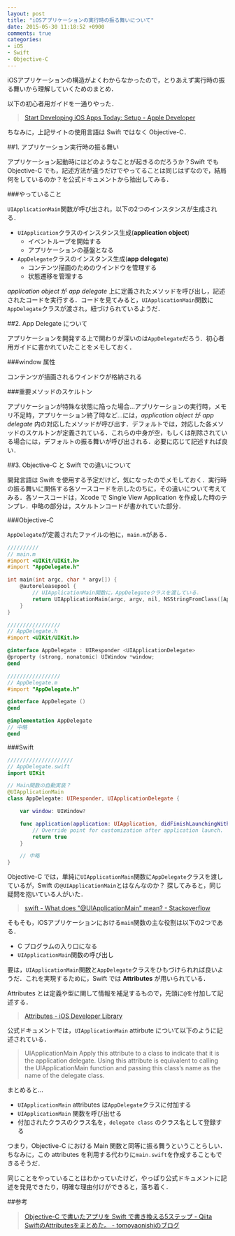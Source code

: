 ```yaml
---
layout: post
title: "iOSアプリケーションの実行時の振る舞いについて"
date: 2015-05-30 11:18:52 +0900
comments: true
categories:
- iOS
- Swift
- Objective-C
---
```


iOSアプリケーションの構造がよくわからなかったので，とりあえず実行時の振る舞いから理解していくためのまとめ．

<!-- more -->

以下の初心者用ガイドを一通りやった．

>[Start Developing iOS Apps Today: Setup - Apple Developer](https://developer.apple.com/library/ios/referencelibrary/GettingStarted/RoadMapiOS/)

ちなみに，上記サイトの使用言語は Swift ではなく Objective-C．

##1. アプリケーション実行時の振る舞い

アプリケーション起動時にはどのようなことが起きるのだろうか？Swift でも Objective-C でも，記述方法が違うだけでやってることは同じはずなので，結局何をしているのか？を公式ドキュメントから抽出してみる．

###やっていること

`UIApplicationMain`関数が呼び出され，以下の2つのインスタンスが生成される．

* `UIApplication`クラスのインスタンス生成(**application object**)
    * イベントループを開始する
    * アプリケーションの基盤となる
* `AppDelegate`クラスのインスタンス生成(**app delegate**)
    * コンテンツ描画のためのウインドウを管理する
    * 状態遷移を管理する

*application object* が *app delegate* 上に定義されたメソッドを呼び出し，記述されたコードを実行する．コードを見てみると，`UIApplicationMain`関数に`AppDelegate`クラスが渡され，紐づけられているようだ．

##2. App Delegate について

アプリケーションを開発する上で関わりが深いのは`AppDelegate`だろう．初心者用ガイドに書かれていたことをメモしておく．

###window 属性

コンテンツが描画されるウインドウが格納される

###重要メソッドのスケルトン

アプリケーションが特殊な状態に陥った場合...アプリケーションの実行時，メモリ不足時，アプリケーション終了時など...には，*application object* が *app delegate* 内の対応したメソッドが呼び出す．デフォルトでは，対応した各メソッドのスケルトンが定義されている．これらの中身が空，もしくは削除されている場合には，デフォルトの振る舞いが呼び出される．必要に応じて記述すれば良い．

##3. Objective-C と Swift での違いについて

開発言語は Swift を使用する予定だけど，気になったのでメモしておく．実行時の振る舞いに関係する各ソースコードを示したのちに，その違いについて考えてみる．各ソースコードは，Xcode で Single View Application を作成した時のテンプレ．中略の部分は，スケルトンコードが書かれていた部分．

###Objective-C

`AppDelegate`が定義されたファイルの他に，`main.m`がある．

```Objective-C
//////////
// main.m
#import <UIKit/UIKit.h>
#import "AppDelegate.h"

int main(int argc, char * argv[]) {
    @autoreleasepool {
        // UIApplicationMain関数に，AppDelegateクラスを渡している．
        return UIApplicationMain(argc, argv, nil, NSStringFromClass([AppDelegate class]));
    }
}

/////////////////
// AppDelegate.h
#import <UIKit/UIKit.h>

@interface AppDelegate : UIResponder <UIApplicationDelegate>
@property (strong, nonatomic) UIWindow *window;
@end

/////////////////
// AppDelegate.m
#import "AppDelegate.h"

@interface AppDelegate ()
@end

@implementation AppDelegate
// 中略
@end
```

###Swift

```Swift
/////////////////////
// AppDelegate.swift
import UIKit

// Main関数の自動実装？
@UIApplicationMain
class AppDelegate: UIResponder, UIApplicationDelegate {

    var window: UIWindow?

    func application(application: UIApplication, didFinishLaunchingWithOptions launchOptions: [NSObject: AnyObject]?) -> Bool {
        // Override point for customization after application launch.
        return true
    }

    // 中略
}
```

Objective-C では，単純に`UIApplicationMain`関数に`AppDelegate`クラスを渡しているが，Swift の`@UIApplicationMain`とはなんなのか？
探してみると，同じ疑問を抱いている人がいた．

>[swift - What does "@UIApplicationMain" mean? - Stackoverflow](http://stackoverflow.com/questions/24516250/what-does-uiapplicationmain-mean)

そもそも，iOSアプリケーションにおける`main`関数の主な役割は以下の2つである．

* C プログラムの入り口になる
* `UIApplicationMain`関数の呼び出し


要は，`UIApplicationMain`関数と`AppDelegate`クラスをひもづけられれば良いようだ．これを実現するために，Swift では **Attributes** が用いられている．

Attributes とは定義や型に関して情報を補足するもので，先頭に`@`を付加して記述する．

>[Attributes - iOS Developer Library](https://developer.apple.com/library/ios/documentation/Swift/Conceptual/Swift_Programming_Language/Attributes.html)

公式ドキュメントでは，`UIApplicationMain` attirbute について以下のように記述されている．

>UIApplicationMain
>Apply this attribute to a class to indicate that it is the application delegate. Using this attribute is equivalent to calling the UIApplicationMain function and passing this class’s name as the name of the delegate class.

まとめると...

* `UIApplicationMain` attributes は`AppDelegate`クラスに付加する
* `UIApplicationMain` 関数を呼び出せる
* 付加されたクラスのクラス名を，`delegate class` のクラス名として登録する

つまり，Objective-C における Main 関数と同等に振る舞うということらしい．ちなみに，この attributes を利用する代わりに`main.swift`を作成することもできるそうだ．

同じことをやっていることはわかっていたけど，やっぱり公式ドキュメントに記述を発見できたり，明確な理由付けができると，落ち着く．

##参考

>[Objective-C で書いたアプリを Swift で書き換える5ステップ - Qiita](http://qiita.com/shu223/items/437d9a9a3502800a891b)
>[SwiftのAttributesをまとめた。 - tomoyaonishiのブログ](http://tomoyaonishi.hatenablog.jp/entry/2015/03/22/144246)
